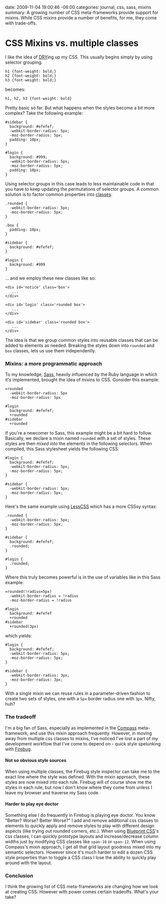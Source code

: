 date: 2009-11-04 19:00:46 -06:00
categories: journal, css, sass, mixins
summary: A growing number of CSS meta-frameworks provide support for mixins. While CSS mixins provide a number of benefits, for me, they come with trade-offs.

# CSS Mixins vs. multiple classes


I like the idea of <a href="http://en.wikipedia.org/wiki/Don't_repeat_yourself">DRY</a>ing up my CSS. This usually begins simply by using selector grouping.

    h1 {font-weight: bold;}
    h2 {font-weight: bold;}
    h3 {font-weight: bold;}


becomes:

    h1, h2, h3 {font-weight: bold}


Pretty basic so far. But what happens when the styles become a bit more complex? Take the following example:

    #sidebar {
      background: #efefef;
      -webkit-border-radius: 5px;
      -moz-border-radius: 5px;
      padding: 10px;
    }

    #login {
      background: #999;
      -webkit-border-radius: 5px;
      -moz-border-radius: 5px;
      padding: 10px;
    }



Using selector groups in this case leads to less maintainable code in that you have to keep updating the permutations of selector groups. A common solution is to factor common properties into <a href="http://www.w3.org/TR/CSS2/selector.html#class-html">classes</a>:

    .rounded {
      -webkit-border-radius: 5px;
      -moz-border-radius: 5px;
    }

    .box {
      padding: 10px;
    }

    #sidebar {
      background: #efefef;
    }

    #login {
      background: #999
    }



... and we employ these new classes like so:

    <div id='notice' class='box'>
       ...
    </div>

    <div id='login' class='rounded box'>
       ...
    </div>

    <div id='sidebar' class='rounded box'>
       ...
    </div>

The idea is that we group common styles into reusable classes that can be added to elements as needed. Breaking the styles down into <code>rounded</code> and <code>box</code> classes, lets us use them independently.

### Mixins: a more programmatic approach

To my knowledge, <a href="http://sass-lang.com/">Sass</a>, heavily influenced by the Ruby language in which it's implemented, brought the idea of mixins to CSS. Consider this example:

    =rounded
      -webkit-border-radius: 5px
      -moz-border-radius: 5px

    #login
      background: #efefef;
      +rounded
    #sidebar
      +rounded


If you're a newcomer to Sass, this example might be a bit hard to follow. Basically, we declare a mixin named <code>rounded</code> with a set of styles. These styles are then <em>mixed into</em> the elements in the following selectors. When compiled, this Sass stylesheet yields the following CSS:

    #login {
      background: #efefef;
      -webkit-border-radius: 5px;
      -moz-border-radius: 5px;
    }

    #sidebar {
      -webkit-border-radius: 5px;
      -moz-border-radius: 5px;
    }


Here's the same example using <a href="http://lesscss.org/">LessCSS</a> which has a more CSSsy syntax:

    .rounded {
      -webkit-border-radius: 5px;
      -moz-border-radius: 5px;
    }

    #sidebar {
      background: #efefef;
      .rounded;
    }

    #login {
      .rounded;
    }


Where this truly becomes powerful is in the use of variables like in this Sass example:

    =rounded(!radius=5px)
      -webkit-border-radius = !radius
      -moz-border-radius = !radius

    #login
      background: #efefef
      +rounded
    #sidebar
      +rounded(3px)


which yields:

    #login {
      background: #efefef;
      -webkit-border-radius: 5px;
      -moz-border-radius: 5px;
    }

    #sidebar {
      -webkit-border-radius: 3px;
      -moz-border-radius: 3px;
    }


With a single mixin we can reuse rules in a parameter-driven fashion to create two sets of styles, one with a <code>5px</code> border radius one with <code>3px</code>. Nifty, huh?

### The tradeoff

I'm a big fan of Sass, especially as implemented in the <a href="http://compass-style.org/">Compass</a> meta-framework, and use this mixin approach frequently. However, in moving away from multiple css classes to mixins, I've noticed I've lost a part of my development workflow that I've come to depend on - quick style spelunking with <a href="http://getfirebug.com">Firebug</a>.

#### Not so obvious style sources

When using multiple classes, the Firebug style inspector can take me to the exact line where the style was defined. With the mixin approach, these styles are now mixed into each rule. Firebug will of course show me the styles in each rule, but now I don't know where they come from unless I leave my browser and traverse my Sass code.

#### Harder to play eye doctor

Something else I do frequently in Firebug is playing eye doctor. You know "Better? Worse? Better Worse?" I add and remove additional css classes to elements to quickly apply and remove styles to play with different design aspects (like trying out rounded corners, etc.). When using <a href="http://blueprintcss.org">Blueprint CSS</a>'s css classes, I can quickly prototype layouts and increase/decrease column widths just by modifying CSS classes like <code>span-10</code> or <code>span-12</code>. When using Compass's mixin approach, I get all that grid layout goodness mixed into my semantic selectors. However since it's much harder to edit a dozen CSS style properties than to toggle a CSS class I lose the ability to quickly play around with the layout.

### Conclusion

I think the growing list of CSS meta-frameworks are changing how we look at creating CSS. However with power comes certain tradeoffs. What's your take?
